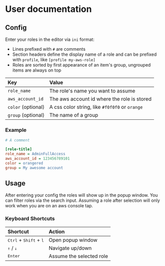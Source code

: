 # User documentation

## Config

Enter your roles in the editor via `ini` format: 
* Lines prefixed with `#` are comments
* Section headers define the display name of a role and can be prefixed with `profile`, like `[profile my-aws-role]`
* Roles are sorted by first appearance of an item's group, ungrouped items are always on top

| Key   | Value  |
| :---  |  :---  |
| `role_name` | The role's name you want to assume |
| `aws_account_id` | The aws account id where the role is stored |
| `color` (optional) | A css color string, like `#f0f0f0` or `orange` |
| `group` (optional) | The name of a group |

### Example

```ini
# A comment

[role-title]
role_name = AdminFullAccess
aws_account_id = 123456789101
color = orangered
group = My awesome account
```

## Usage

After entering your config the roles will show up in the popup window. You can filter roles via the search input. Assuming a role after selection will only work when you are on an aws console tap. 


### Keyboard Shortcuts

| Shortcut | Action  |
| :---  |  :---  |
| <kbd>Ctrl</kbd> + <kbd>Shift</kbd> + <kbd>l</kbd> | Open popup window |
| <kbd>↑</kbd> / <kbd>↓</kbd> | Navigate up/down |
| <kbd>Enter</kbd> | Assume the selected role |
